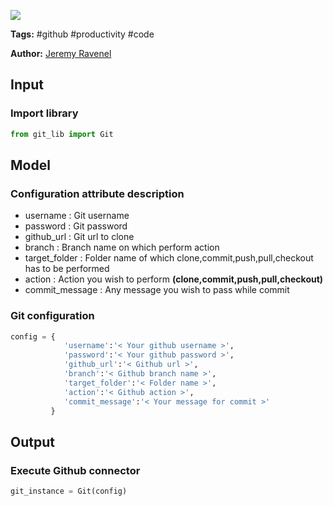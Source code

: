 <a href="https://app.naas.ai/user-redirect/naas/downloader?url=https://raw.githubusercontent.com/jupyter-naas/awesome-notebooks/master/Github/Github_Peform_basic_actions.ipynb" target="_parent"><img src="https://naasai-public.s3.eu-west-3.amazonaws.com/open_in_naas.svg"/></a>

**Tags:** #github #productivity #code

**Author:** [Jeremy Ravenel](https://www.linkedin.com/in/ACoAAAJHE7sB5OxuKHuzguZ9L6lfDHqw--cdnJg/)

## Input

### Import library


```python
from git_lib import Git
```

## Model

### Configuration attribute description
- username : Git username
- password : Git password
- github_url : Git url to clone
- branch : Branch name on which perform action
- target_folder : Folder name of which clone,commit,push,pull,checkout has to be performed
- action : Action you wish to perform **(clone,commit,push,pull,checkout)**
- commit_message : Any message you wish to pass while commit

### Git configuration


```python
config = {
            'username':'< Your github username >',
            'password':'< Your github password >',
            'github_url':'< Github url >',
            'branch':'< Github branch name >',
            'target_folder':'< Folder name >',
            'action':'< Github action >',
            'commit_message':'< Your message for commit >'
         }
```

## Output

### Execute Github connector


```python
git_instance = Git(config)
```
